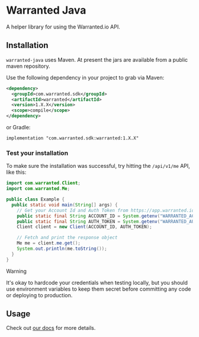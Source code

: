 # Warranted Java
A helper library for using the Warranted.io API.

## Installation
`warranted-java` uses Maven. At present the jars are available from a public maven repository.

Use the following dependency in your project to grab via Maven:

```xml
<dependency>
  <groupId>com.warranted.sdk</groupId>
  <artifactId>warranted</artifactId>
  <version>1.X.X</version>
  <scope>compile</scope>
</dependency>
```

or Gradle:

```
implementation "com.warranted.sdk:warranted:1.X.X"
```

### Test your installation
To make sure the installation was successful, try hitting the `/api/v1/me` API, like this:
```java
import com.warranted.Client;
import com.warranted.Me;

public class Example {
  public static void main(String[] args) {
    // Get your Account Id and Auth Token from https://app.warranted.io/settings/webhook
    public static final String ACCOUNT_ID = System.getenv("WARRANTED_ACCOUNT_ID");
    public static final String AUTH_TOKEN = System.getenv("WARRANTED_AUTH_TOKEN");
    Client client = new Client(ACCOUNT_ID, AUTH_TOKEN);

    // Fetch and print the response object
    Me me = client.me.get();
    System.out.println(me.toString());
  }
}
```

> [!WARNING]
> It's okay to hardcode your credentials when testing locally, but you should use environment variables to keep them secret before committing any code or deploying to production.

## Usage
Check out [our docs](https://app.warranted.io/docs) for more details.